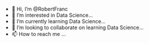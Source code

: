 - 👋 Hi, I’m @RobertFranc
- 👀 I’m interested in Data Science...
- 🌱 I’m currently learning Data Science...
- 💞️ I’m looking to collaborate on learning Data Science...
- 📫 How to reach me ...

<!---
RobertFranc/RobertFranc is a ✨ special ✨ repository because its `README.md` (this file) appears on your GitHub profile.
You can click the Preview link to take a look at your changes.
--->
